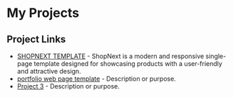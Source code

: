 # My Projects

## Project Links

- [SHOPNEXT TEMPLATE](https://durgaprasad09102003.github.io/HTML-mini-projects/ShopNext/html/main.html) - ShopNext is a modern and responsive single-page template designed for showcasing products with a user-friendly and attractive design.
- [portfolio web page template](./project2/) - Description or purpose.
- [Project 3](./project3/) - Description or purpose.
